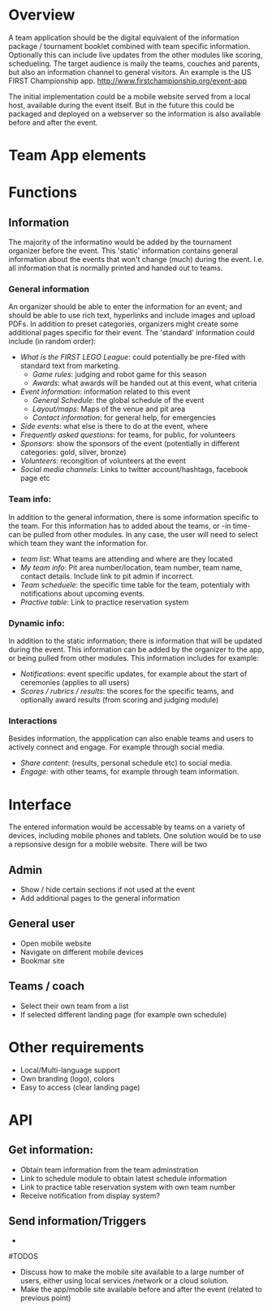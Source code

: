 # Overview
A team application should be the digital equivalent of the information package / tournament booklet combined with team specific information. Optionally this can include live updates from the other modules like scoring, schedueling. The target audience is maily the teams, couches and parents, but also an information channel to general visitors. An example is the US FIRST Championship app. http://www.firstchampionship.org/event-app

The initial implementation could be a mobile website served from a local host, available during the event itself. But in the future this could be packaged and deployed on a webserver so the information is also available before and after the event. 

# Team App elements


# Functions

## Information
The majority of the informatino would be added by the tournament organizer before the event. This 'static' information contains general information about the events that won't change (much) during the event. I.e. all information that is normally printed and handed out to teams. 

### General information
An organizer should be able to enter the information for an event; and should be able to use rich text, hyperlinks and include images and upload PDFs. In addition to preset categories, organizers might create some additional pages specific for their event. The 'standard' information could include (in random order):

* _What is the FIRST LEGO League_: could potentially be pre-filed with standard text from marketing.
  * _Game rules_: judging and robot game for this season
  * _Awards_: what awards will be handed out at this event, what criteria
* _Event information_: information related to this event
  * _General Schedule_: the global schedule of the event
  * _Layout/maps_: Maps of the venue and pit area
  * _Contact information_: for general help, for emergencies
* _Side events_: what else is there to do at the event, where
* _Frequently asked questions_: for teams, for public, for volunteers
* _Sponsors_: show the sponsors of the event (potentially in different categories: gold, silver, bronze)
* _Volunteers_: recongition of volunteers at the event
* _Social media channels_: Links to twitter account/hashtags, facebook page etc

### Team info:
In addition to the general information, there is some information specific to the team. For this information has to added about the teams, or -in time-  can be pulled from other modules. In any case, the user will need to select which team they want the information for. 

* _team list_: What teams are attending and where are they located
* _My team info_: Pit area number/location, team number, team name, contact details. Include link to pit admin if incorrect.
* _Team scheduele_: the specific time table for the team, potentialy with notifications about upcoming events. 
* _Practive table_: Link to practice reservation system

### Dynamic info:
In addition to the static information; there  is information that will be updated  during the event. This information can be added by the organizer to the app, or being pulled from other modules. This information includes for example:

* _Notifications_: event specific updates, for example about the start of ceremonies (applies to all users)
* _Scores / rubrics / results_: the scores for the specific teams, and optionally award results (from scoring and judging module)

### Interactions
Besides information, the appplication can also enable teams and users to actively connect and engage. For example through social media.

* _Share content_: (results, personal schedule etc) to social media.
* _Engage_: with other teams, for example through team information.

# Interface
The entered information would be accessable by teams on a variety of devices, including mobile phones and tablets. One solution would be to use a repsonsive design for a mobile website. There will be two 

## Admin
* Show / hide certain sections if not used at the event
* Add additional pages to the general information

## General user
* Open mobile website
* Navigate on different mobile devices
* Bookmar site

## Teams / coach

* Select their own team from a list
* If selected different landing page (for example own schedule)

# Other requirements
* Local/Multi-language support
* Own branding (logo), colors
* Easy to access (clear landing page)

# API

## Get information:
* Obtain team information from the team adminstration
* Link to schedule module to obtain latest schedule information
* Link to practice table reservation system with own team number
* Receive notification from display system?

## Send information/Triggers
* 

#TODOS
* Discuss how to make the mobile site available to a large number of users, either using local services /network or a cloud solution. 
* Make the app/mobile site available before and after the event (related to previous point)
